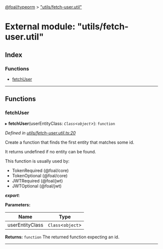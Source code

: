[@foal/typeorm](../README.md) > ["utils/fetch-user.util"](../modules/_utils_fetch_user_util_.md)

# External module: "utils/fetch-user.util"

## Index

### Functions

* [fetchUser](_utils_fetch_user_util_.md#fetchuser)

---

## Functions

<a id="fetchuser"></a>

###  fetchUser

▸ **fetchUser**(userEntityClass: *`Class`<`object`>*): `function`

*Defined in [utils/fetch-user.util.ts:20](https://github.com/FoalTS/foal/blob/07f00115/packages/typeorm/src/utils/fetch-user.util.ts#L20)*

Create a function that finds the first entity that matches some id.

It returns undefined if no entity can be found.

This function is usually used by:

*   TokenRequired (@foal/core)
*   TokenOptional (@foal/core)
*   JWTRequired (@foal/jwt)
*   JWTOptional (@foal/jwt)

*__export__*: 

**Parameters:**

| Name | Type |
| ------ | ------ |
| userEntityClass | `Class`<`object`> |

**Returns:** `function`
The returned function expecting an id.

___

